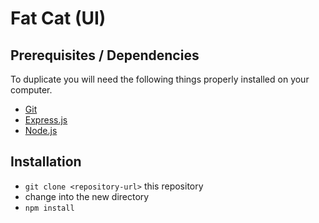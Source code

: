 # Fat Cat (UI)

## Prerequisites / Dependencies
To duplicate you will need the following things properly installed on your computer.
* [Git](http://git-scm.com/)
* [Express.js](https://expressjs.com/)
* [Node.js](http://nodejs.org/)

## Installation
* `git clone <repository-url>` this repository
* change into the new directory
* `npm install`
